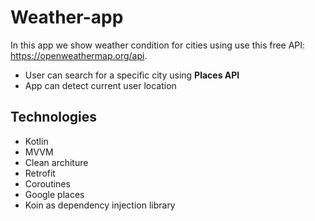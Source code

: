 # Weather-app
In this app we show weather condition for cities using use this free API:
https://openweathermap.org/api.

- User can search for a specific city using **Places API**
- App can detect current user location

## Technologies
- Kotlin
- MVVM
- Clean architure
- Retrofit
- Coroutines
- Google places
- Koin as dependency injection library

